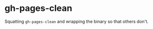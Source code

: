 gh-pages-clean
===============

Squatting `gh-pages-clean` and wrapping the binary so that others don't.
